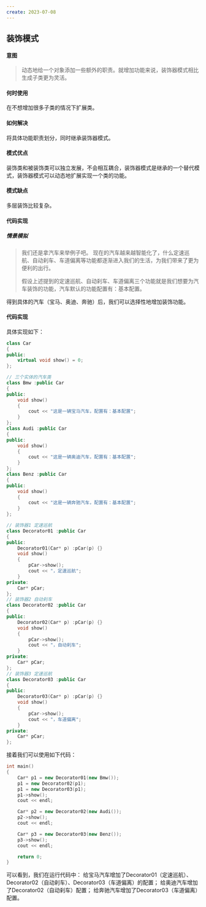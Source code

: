 ```yaml
---
create: 2023-07-08
---
```

## 装饰模式

#### 意图

> 动态地给一个对象添加一些额外的职责。就增加功能来说，装饰器模式相比生成子类更为灵活。

#### 何时使用
在不想增加很多子类的情况下扩展类。
#### 如何解决
将具体功能职责划分，同时继承装饰器模式。

#### 模式优点
装饰类和被装饰类可以独立发展，不会相互耦合，装饰器模式是继承的一个替代模式，装饰器模式可以动态地扩展实现一个类的功能。

#### 模式缺点
多层装饰比较复杂。

#### 代码实现

##### 情景模拟

> 我们还是拿汽车来举例子吧。
> 现在的汽车越来越智能化了，什么定速巡航、自动刹车、车道偏离等功能都逐渐进入我们的生活，为我们带来了更为便利的出行。
>
> 假设上述提到的定速巡航、自动刹车、车道偏离三个功能就是我们想要为汽车装饰的功能，汽车默认的功能配置有：基本配置。

得到具体的汽车（宝马、奥迪、奔驰）后，我们可以选择性地增加装饰功能。

#### 代码实现
具体实现如下：

```c++
class Car
{
public:
	virtual void show() = 0;
};

// 三个实体的汽车类
class Bmw :public Car
{
public:
	void show()
	{
		cout << "这是一辆宝马汽车，配置有：基本配置";
	}
};
class Audi :public Car
{
public:
	void show()
	{
		cout << "这是一辆奥迪汽车，配置有：基本配置";
	}
};
class Benz :public Car
{
public:
	void show()
	{
		cout << "这是一辆奔驰汽车，配置有：基本配置";
	}
};

// 装饰器1 定速巡航
class Decorator01 :public Car
{
public:
	Decorator01(Car* p) :pCar(p) {}
	void show()
	{
		pCar->show();
		cout << "，定速巡航";
	}
private:
	Car* pCar;
};
// 装饰器2 自动刹车
class Decorator02 :public Car
{
public:
	Decorator02(Car* p) :pCar(p) {}
	void show()
	{
		pCar->show();
		cout << "，自动刹车";
	}
private:
	Car* pCar;
};
// 装饰器3 定速巡航
class Decorator03 :public Car
{
public:
	Decorator03(Car* p) :pCar(p) {}
	void show()
	{
		pCar->show();
		cout << "，车道偏离";
	}
private:
	Car* pCar;
};
```

接着我们可以使用如下代码：

```c++
int main()
{
	Car* p1 = new Decorator01(new Bmw());
	p1 = new Decorator02(p1);
	p1 = new Decorator03(p1);
	p1->show();
	cout << endl;

	Car* p2 = new Decorator02(new Audi());
	p2->show();
	cout << endl;

	Car* p3 = new Decorator03(new Benz());
	p3->show();
	cout << endl;

	return 0;
}

```

可以看到，我们在运行代码中：
给宝马汽车增加了Decorator01（定速巡航）、Decorator02（自动刹车）、Decorator03（车道偏离）的配置；
给奥迪汽车增加了Decorator02（自动刹车）配置；
给奔驰汽车增加了Decorator03（车道偏离）配置。